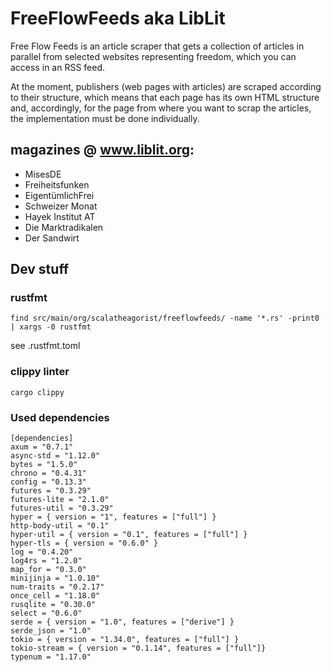# FreeFlowFeeds aka LibLit

Free Flow Feeds is an article scraper that gets a collection of articles in parallel from selected websites
representing freedom, which you can access in an RSS feed.

At the moment, publishers (web pages with articles) are scraped according to their structure,
which means that each page has its own HTML structure and, accordingly, for the page from where
you want to scrap the articles, the implementation must be done individually.

## magazines @ www.liblit.org:
- MisesDE
- Freiheitsfunken
- EigentümlichFrei
- Schweizer Monat
- Hayek Institut AT
- Die Marktradikalen
- Der Sandwirt

## Dev stuff

### rustfmt

```
find src/main/org/scalatheagorist/freeflowfeeds/ -name '*.rs' -print0 | xargs -0 rustfmt
```

see .rustfmt.toml

### clippy linter

```
cargo clippy
```

### Used dependencies

```
[dependencies]
axum = "0.7.1"
async-std = "1.12.0"
bytes = "1.5.0"
chrono = "0.4.31"
config = "0.13.3"
futures = "0.3.29"
futures-lite = "2.1.0"
futures-util = "0.3.29"
hyper = { version = "1", features = ["full"] }
http-body-util = "0.1"
hyper-util = { version = "0.1", features = ["full"] }
hyper-tls = { version = "0.6.0" }
log = "0.4.20"
log4rs = "1.2.0"
map_for = "0.3.0"
minijinja = "1.0.10"
num-traits = "0.2.17"
once_cell = "1.18.0"
rusqlite = "0.30.0"
select = "0.6.0"
serde = { version = "1.0", features = ["derive"] }
serde_json = "1.0"
tokio = { version = "1.34.0", features = ["full"] }
tokio-stream = { version = "0.1.14", features = ["full"]}
typenum = "1.17.0"
```